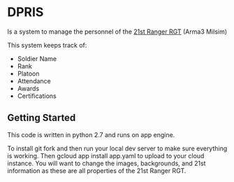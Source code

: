 # DPRIS

Is a system to manage the personnel of the <a href="http://21starmyrangers.enjin.com/">21st Ranger RGT</a> (Arma3 Milsim)

This system keeps track of:
- Soldier Name
- Rank
- Platoon
- Attendance
- Awards
- Certifications

Getting Started
-
This code is written in python 2.7 and runs on app engine. 

To install git fork and then run your local dev server to make sure everything is working. Then gcloud app install app.yaml to upload to your cloud instance.
You will want to change the images, backgrounds, and 21st information as these are all properties of the 21st Ranger RGT.

